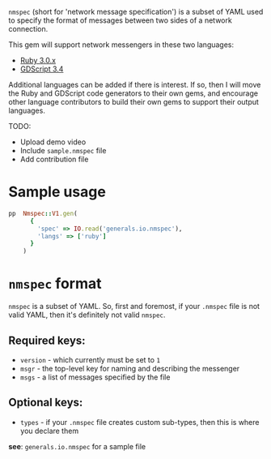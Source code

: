 `nmspec` (short for 'network message specification') is a subset of YAML used to
specify the format of messages between two sides of a network connection.

This gem will support network messengers in these two languages:

* [Ruby 3.0.x][1]
* [GDScript 3.4][2]

Additional languages can be added if there is interest. If so, then I will move
the Ruby and GDScript code generators to their own gems, and encourage other
language contributors to build their own gems to support their output languages.

TODO:

* Upload demo video
* Include `sample.nmspec` file
* Add contribution file

# Sample usage

```ruby
pp  Nmspec::V1.gen(
      {
        'spec' => IO.read('generals.io.nmspec'),
        'langs' => ['ruby']
      }
    )
```

# `nmspec` format

`nmspec` is a subset of YAML. So, first and foremost, if your `.nmspec` file is
not valid YAML, then it's definitely not valid `nmspec`.

## Required keys:

* `version` - which currently must be set to `1`
* `msgr` - the top-level key for naming and describing the messenger
* `msgs` - a list of messages specified by the file

## Optional keys:

* `types` - if your `.nmspec` file creates custom sub-types, then this is where
  you declare them

**see**: `generals.io.nmspec` for a sample file

  [1]: https://www.ruby-lang.org/
  [2]: https://docs.godotengine.org/en/stable/getting_started/scripting/gdscript/gdscript_basics.html
